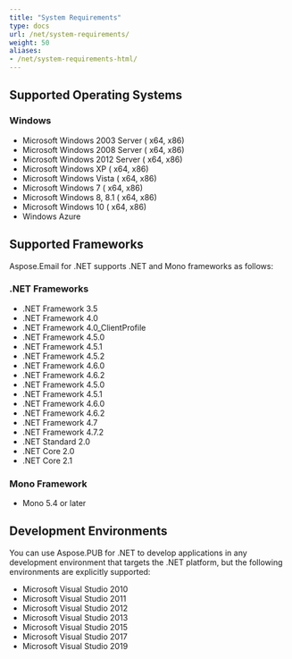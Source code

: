 ```yaml
---
title: "System Requirements"
type: docs
url: /net/system-requirements/
weight: 50
aliases:
- /net/system-requirements-html/
---
```


## **Supported Operating Systems**
### **Windows**
- Microsoft Windows 2003 Server ( x64, x86)
- Microsoft Windows 2008 Server ( x64, x86)
- Microsoft Windows 2012 Server ( x64, x86)
- Microsoft Windows XP ( x64, x86)
- Microsoft Windows Vista ( x64, x86)
- Microsoft Windows 7 ( x64, x86)
- Microsoft Windows 8, 8.1 ( x64, x86)
- Microsoft Windows 10 ( x64, x86)
- Windows Azure
## **Supported Frameworks**
Aspose.Email for .NET supports .NET and Mono frameworks as follows:
### **.NET Frameworks**
- .NET Framework 3.5
- .NET Framework 4.0
- .NET Framework 4.0_ClientProfile
- .NET Framework 4.5.0
- .NET Framework 4.5.1
- .NET Framework 4.5.2
- .NET Framework 4.6.0
- .NET Framework 4.6.2
- .NET Framework 4.5.0
- .NET Framework 4.5.1
- .NET Framework 4.6.0
- .NET Framework 4.6.2
- .NET Framework 4.7
- .NET Framework 4.7.2
- .NET Standard 2.0 
- .NET Core 2.0
- .NET Core 2.1
### **Mono Framework**
- Mono 5.4 or later
## **Development Environments**
You can use Aspose.PUB for .NET to develop applications in any development environment that targets the .NET platform, but the following environments are explicitly supported:

- Microsoft Visual Studio 2010
- Microsoft Visual Studio 2011
- Microsoft Visual Studio 2012
- Microsoft Visual Studio 2013
- Microsoft Visual Studio 2015
- Microsoft Visual Studio 2017
- Microsoft Visual Studio 2019
